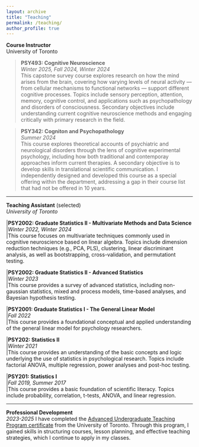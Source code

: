 ```yaml
---
layout: archive
title: "Teaching"
permalink: /teaching/
author_profile: true
---
```

**Course Instructor**\
University of Toronto

>**PSY493: Cognitive Neuroscience**\
>*Winter 2025, Fall 2024, Winter 2024*\
>This capstone survey course explores research on how the mind arises from the brain, covering how varying levels of neural activity — from cellular mechanisms to functional networks — support different cognitive processes. Topics include sensory perception, attention, memory, cognitive control, and applications such as psychopathology and disorders of consciousness. Secondary objectives include understanding current cognitive neuroscience methods and engaging critically with primary research in the field. 


>**PSY342: Cogniton and Psychopathology**\
>*Summer 2024*\
>This course explores theoretical accounts of psychiatric and neurological disorders through the lens of cognitive experimental psychology, including how both traditional and contemporay approaches inform current therapies. A secondary objective is to develop skills in translational scientific communication. I independently designed and developed this course as a special offering within the department, addressing a gap in their course list that had not be offered in 10 years.

---

**Teaching Assistant** (selected)\
_University of Toronto_

|**PSY2002: Graduate Statistics II - Multivariate Methods and Data Science**\
|*Winter 2022, Winter 2024*\
|This course focuses on multivariate techniques commonly used in cognitive neuroscience based on linear algebra. Topics include dimension reduction techniques (e.g., PCA, PLS), clustering, linear discriminant analysis, as well as bootstrapping, cross-validation, and permutationt testing.

|**PSY2002: Graduate Statistics II - Advanced Statistics**\
|*Winter 2023*\
|This course provides a survey of advanced statistics, including non-gaussian statistics, mixed and process models, time-based analyses, and Bayesian hypothesis testing.

|**PSY2001: Graduate Statistics I - The General Linear Model**\
|*Fall 2022*\
|This course provides a foundational conceptual and applied understanding of the general linear model for psychology researchers.

|**PSY202: Statistics II**\
|*Winter 2021*\
|This course provides an understanding of the basic concepts and logic underlying the use of statistics in psychological research. Topics include factorial ANOVA, multiple regression, power analyses and post-hoc testing.

|**PSY201: Statistics I**\
|*Fall 2019, Summer 2017*\
|This course provides a basic foundation of scientific literacy. Topics include probability, correlation, t-tests, ANOVA, and linear regression.

--- 

**Professional Development**\
_2023-2025_
I have completed the [Advanced Undergraduate Teaching Program certificate](http://tatp.utoronto.ca/certificate-program/autp-certificate/) from the University of Toronto. Through this program, I gained skills in structuring courses, lesson planning, and effective teaching strategies, which I continue to apply in my classes.

